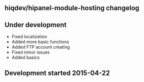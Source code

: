 hiqdev/hipanel-module-hosting changelog
---------------------------------------

## Under development

- Fixed localization
- Added more basic functions
- Added FTP account creating
- Fixed minor issues
- Added basics

## Development started 2015-04-22

